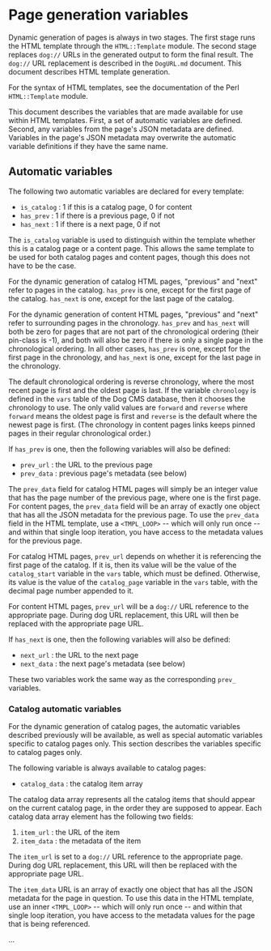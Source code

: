 # Page generation variables

Dynamic generation of pages is always in two stages.  The first stage runs the HTML template through the `HTML::Template` module.  The second stage replaces `dog://` URLs in the generated output to form the final result.  The `dog://` URL replacement is described in the `DogURL.md` document.  This document describes HTML template generation.

For the syntax of HTML templates, see the documentation of the Perl `HTML::Template` module.

This document describes the variables that are made available for use within HTML templates.  First, a set of automatic variables are defined.  Second, any variables from the page's JSON metadata are defined.  Variables in the page's JSON metadata may overwrite the automatic variable definitions if they have the same name.

## Automatic variables

The following two automatic variables are declared for every template:

- `is_catalog` : 1 if this is a catalog page, 0 for content
- `has_prev` : 1 if there is a previous page, 0 if not
- `has_next` : 1 if there is a next page, 0 if not

The `is_catalog` variable is used to distinguish within the template whether this is a catalog page or a content page.  This allows the same template to be used for both catalog pages and content pages, though this does not have to be the case.

For the dynamic generation of catalog HTML pages, "previous" and "next" refer to pages in the catalog.  `has_prev` is one, except for the first page of the catalog.  `has_next` is one, except for the last page of the catalog.

For the dynamic generation of content HTML pages, "previous" and "next" refer to surrounding pages in the chronology.  `has_prev` and `has_next` will both be zero for pages that are not part of the chronological ordering (their pin-class is -1), and both will also be zero if there is only a single page in the chronological ordering.  In all other cases, `has_prev` is one, except for the first page in the chronology, and `has_next` is one, except for the last page in the chronology.

The default chronological ordering is reverse chronology, where the most recent page is first and the oldest page is last.  If the variable `chronology` is defined in the `vars` table of the Dog CMS database, then it chooses the chronology to use.  The only valid values are `forward` and `reverse` where `forward` means the oldest page is first and `reverse` is the default where the newest page is first.  (The chronology in content pages links keeps pinned pages in their regular chronological order.)

If `has_prev` is one, then the following variables will also be defined:

- `prev_url` : the URL to the previous page
- `prev_data` : previous page's metadata (see below)

The `prev_data` field for catalog HTML pages will simply be an integer value that has the page number of the previous page, where one is the first page.  For content pages, the `prev_data` field will be an array of exactly one object that has all the JSON metadata for the previous page.  To use the `prev_data` field in the HTML template, use a `<TMPL_LOOP>` -- which will only run once -- and within that single loop iteration, you have access to the metadata values for the previous page.

For catalog HTML pages, `prev_url` depends on whether it is referencing the first page of the catalog.  If it is, then its value will be the value of the `catalog_start` variable in the `vars` table, which must be defined.  Otherwise, its value is the value of the `catalog_page` variable in the `vars` table, with the decimal page number appended to it.

For content HTML pages, `prev_url` will be a `dog://` URL reference to the appropriate page.  During dog URL replacement, this URL will then be replaced with the appropriate page URL.

If `has_next` is one, then the following variables will also be defined:

- `next_url` : the URL to the next page
- `next_data` : the next page's metadata (see below)

These two variables work the same way as the corresponding `prev_` variables.

### Catalog automatic variables

For the dynamic generation of catalog pages, the automatic variables described previously will be available, as well as special automatic variables specific to catalog pages only.  This section describes the variables specific to catalog pages only.

The following variable is always available to catalog pages:

- `catalog_data` : the catalog item array

The catalog data array represents all the catalog items that should appear on the current catalog page, in the order they are supposed to appear.  Each catalog data array element has the following two fields:

1. `item_url` : the URL of the item
2. `item_data` : the metadata of the item

The `item_url` is set to a `dog://` URL reference to the appropriate page.  During dog URL replacement, this URL will then be replaced with the appropriate page URL.

The `item_data` URL is an array of exactly one object that has all the JSON metadata for the page in question.  To use this data in the HTML template, use an inner `<TMPL_LOOP>` -- which will only run once -- and within that single loop iteration, you have access to the metadata values for the page that is being referenced.

...
